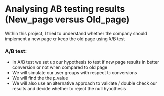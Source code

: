 # Analysing AB testing results (New_page versus Old_page)

Within this project, I tried to understand whether the company should implement a new page or keep the old page using A/B test



### A/B test:
- In A/B test we set up our hypothesis to test if new page results in better conversion or not when compared to old page
- We will simulate our user groups with respect to conversions
- We will find the the p_value
- We will also use an alternative approach to validate / double check our results and decide whether to reject the null hypothesis




